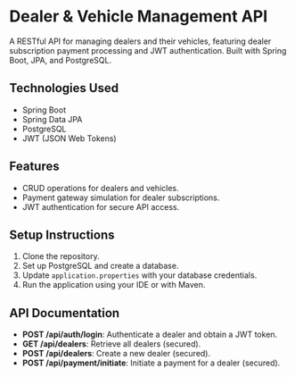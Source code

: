 # Dealer & Vehicle Management API

A RESTful API for managing dealers and their vehicles, featuring dealer subscription payment processing and JWT authentication. Built with Spring Boot, JPA, and PostgreSQL.

## Technologies Used
- Spring Boot
- Spring Data JPA
- PostgreSQL
- JWT (JSON Web Tokens)

## Features
- CRUD operations for dealers and vehicles.
- Payment gateway simulation for dealer subscriptions.
- JWT authentication for secure API access.

## Setup Instructions
1. Clone the repository.
2. Set up PostgreSQL and create a database.
3. Update `application.properties` with your database credentials.
4. Run the application using your IDE or with Maven.

## API Documentation
- **POST /api/auth/login**: Authenticate a dealer and obtain a JWT token.
- **GET /api/dealers**: Retrieve all dealers (secured).
- **POST /api/dealers**: Create a new dealer (secured).
- **POST /api/payment/initiate**: Initiate a payment for a dealer (secured).

